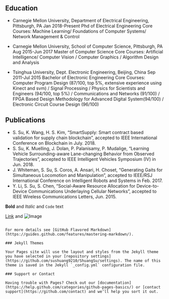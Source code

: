 ## Education

- Carnegie Mellon University, Department of Electrical Engineering, Pittsburgh, PA    Jan 2018-Present
Phd of Electrical Engineering
Core Courses: Machine Learning/ Foundations of Computer Systems/ Network Management & Control

- Carnegie Mellon University, School of Computer Science, Pittsburgh, PA   Aug 2015-Jun 2017
Master of Computer Science
Core Courses: Artificial Intelligence/ Computer Vision / Computer Graphics / Algorithm Design and Analysis

- Tsinghua University, Dept. Electronic Engineering, Beijing, China    Sep 2011-Jul 2015
Bachelor of Electronic Engineering
Core Courses: Computer Program Design (87/100, top 5%, extensive experience using Kinect and svm) / Signal Processing / Physics for Scientists and Engineers (94/100, top 5%) / Communications and Networks (91/100) / FPGA Based Design Methodology for Advanced Digital System(94/100) / Electronic Circuit Course Design (96/100)

## Publications

- S. Su, K. Wang, H. S. Kim, “SmartSupply: Smart contract based validation for supply chain blockchain”, accepted to IEEE International Conference on Blockchain in July. 2018.
- S. Su, K. Muelling, J. Dolan, P. Palanisamy, P. Mudalige, “Learning Vehicle Surrounding-aware Lane-changing Behavior from Observed Trajectories”, accepted to IEEE Intelligent Vehicles Symposium (IV) in Jun. 2018.
- J. Whiteman, S. Su, S. Coros, A. Ansari, H. Choset, “Generating Gaits for Simultaneous Locomotion and Manipulation”, accepted to IEEE/RSJ International Conference on Intelligent Robots and Systems in Feb. 2017.
- Y. Li, S. Su, S. Chen, “Social-Aware Resource Allocation for Device-to-Device Communications Underlaying Cellular Networks”, accepted to IEEE Wireless Communications Letters, Jun. 2015.

**Bold** and _Italic_ and `Code` text

[Link](url) and ![Image](src)
```

For more details see [GitHub Flavored Markdown](https://guides.github.com/features/mastering-markdown/).

### Jekyll Themes

Your Pages site will use the layout and styles from the Jekyll theme you have selected in your [repository settings](https://github.com/sushuang9210/ShuangSu/settings). The name of this theme is saved in the Jekyll `_config.yml` configuration file.

### Support or Contact

Having trouble with Pages? Check out our [documentation](https://help.github.com/categories/github-pages-basics/) or [contact support](https://github.com/contact) and we’ll help you sort it out.
